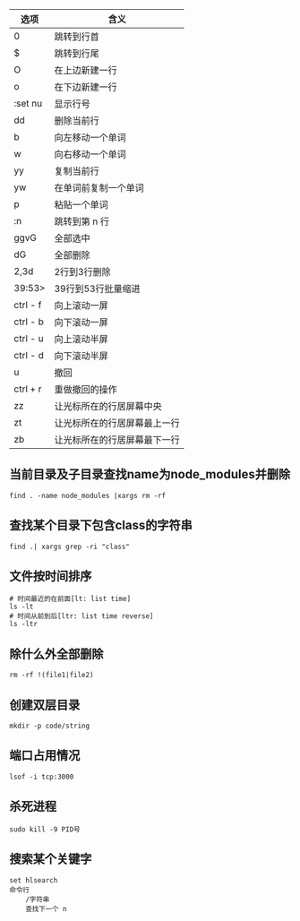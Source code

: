 | 选项 | 含义                     |
| ------ | -------------------------- |
| 0 | 跳转到行首 |
| $ | 跳转到行尾 |
| O | 在上边新建一行 |
| o | 在下边新建一行 |
| :set nu | 显示行号 |
| dd | 删除当前行 |
| b | 向左移动一个单词 |
| w | 向右移动一个单词 |
| yy | 复制当前行 |
| yw | 在单词前复制一个单词 |
| p | 粘贴一个单词 |
| :n | 跳转到第 n 行 |
| ggvG | 全部选中 |
| dG | 全部删除 |
| 2,3d | 2行到3行删除 |
| 39:53> | 39行到53行批量缩进 |
| ctrl - f | 向上滚动一屏 |
| ctrl - b | 向下滚动一屏 |
| ctrl - u | 向上滚动半屏 |
| ctrl - d | 向下滚动半屏 |
| u | 撤回 |
| ctrl + r | 重做撤回的操作 |
| zz | 让光标所在的行居屏幕中央 |
| zt | 让光标所在的行居屏幕最上一行 |
| zb | 让光标所在的行居屏幕最下一行 |
## 当前目录及子目录查找name为node_modules并删除
```
find . -name node_modules |xargs rm -rf
```
## 查找某个目录下包含class的字符串
```
find .| xargs grep -ri "class" 
```
## 文件按时间排序
```
# 时间最近的在前面[lt: list time]
ls -lt
# 时间从前到后[ltr: list time reverse]
ls -ltr 
```
## 除什么外全部删除
```
rm -rf !(file1|file2) 
```
## 创建双层目录
```
mkdir -p code/string
```
## 端口占用情况
```
lsof -i tcp:3000
```
## 杀死进程
```
sudo kill -9 PID号
```
## 搜索某个关键字
```
set hlsearch
命令行
	/字符串
	查找下一个 n
```
